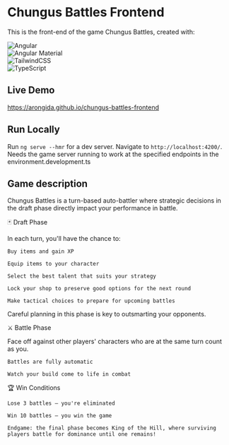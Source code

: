 # Chungus Battles Frontend

This is the front-end of the game Chungus Battles, created with:
<div align="left">
  <img src="https://img.shields.io/badge/Angular-DD0031?style=for-the-badge&logo=angular&logoColor=white" alt="Angular" />
  <br>
  <img src="https://img.shields.io/badge/Angular%20Material-009688?style=for-the-badge&logo=angular&logoColor=white" alt="Angular Material" />
  <br>
  <img src="https://img.shields.io/badge/TailwindCSS-06B6D4?style=for-the-badge&logo=tailwindcss&logoColor=white" alt="TailwindCSS" />
  <br>
  <img src="https://img.shields.io/badge/TypeScript-3178C6?style=for-the-badge&logo=typescript&logoColor=white" alt="TypeScript" />
</div>

## Live Demo
https://arongida.github.io/chungus-battles-frontend

## Run Locally

Run `ng serve --hmr` for a dev server. Navigate to `http://localhost:4200/`. Needs the game server running to work at the specified endpoints in the environment.development.ts

## Game description

Chungus Battles is a turn-based auto-battler where strategic decisions in the draft phase directly impact your performance in battle.

🃏 Draft Phase

In each turn, you'll have the chance to:

    Buy items and gain XP

    Equip items to your character

    Select the best talent that suits your strategy

    Lock your shop to preserve good options for the next round

    Make tactical choices to prepare for upcoming battles

Careful planning in this phase is key to outsmarting your opponents.

⚔️ Battle Phase

Face off against other players' characters who are at the same turn count as you.

    Battles are fully automatic

    Watch your build come to life in combat

🏆 Win Conditions

    Lose 3 battles — you're eliminated

    Win 10 battles — you win the game

    Endgame: the final phase becomes King of the Hill, where surviving players battle for dominance until one remains!
